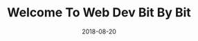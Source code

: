 ---
title: 'Welcome To Web Dev Bit By Bit'
tags: ["react", "vscode", "git", "css", "firebase", "html", "github", "node", "bootstrap"]
published: true
date: '2018-08-20'
---